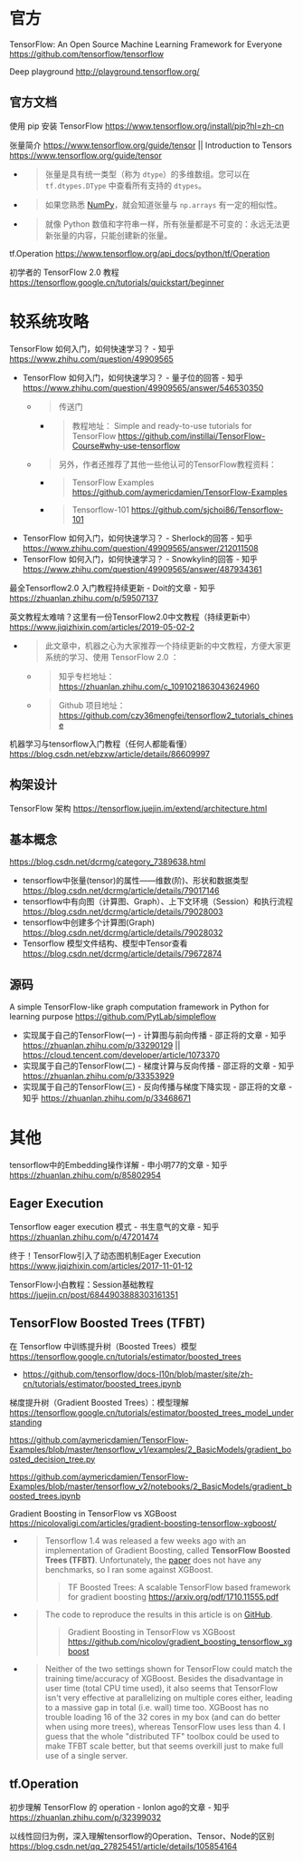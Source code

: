 
# 官方

TensorFlow: An Open Source Machine Learning Framework for Everyone https://github.com/tensorflow/tensorflow

Deep playground http://playground.tensorflow.org/

## 官方文档

使用 pip 安装 TensorFlow https://www.tensorflow.org/install/pip?hl=zh-cn

张量简介 https://www.tensorflow.org/guide/tensor || Introduction to Tensors https://www.tensorflow.org/guide/tensor
- > 张量是具有统一类型（称为 `dtype`）的多维数组。您可以在 `tf.dtypes.DType` 中查看所有支持的 `dtypes`。
- > 如果您熟悉 [NumPy](https://numpy.org/devdocs/user/quickstart.html)，就会知道张量与 `np.arrays` 有一定的相似性。
- > 就像 Python 数值和字符串一样，所有张量都是不可变的：永远无法更新张量的内容，只能创建新的张量。

tf.Operation https://www.tensorflow.org/api_docs/python/tf/Operation

初学者的 TensorFlow 2.0 教程 https://tensorflow.google.cn/tutorials/quickstart/beginner

# 较系统攻略

TensorFlow 如何入门，如何快速学习？ - 知乎 https://www.zhihu.com/question/49909565
- TensorFlow 如何入门，如何快速学习？ - 量子位的回答 - 知乎 https://www.zhihu.com/question/49909565/answer/546530350
  * > 传送门
    + > 教程地址： Simple and ready-to-use tutorials for TensorFlow https://github.com/instillai/TensorFlow-Course#why-use-tensorflow
  * > 另外，作者还推荐了其他一些他认可的TensorFlow教程资料：
    + > TensorFlow Examples https://github.com/aymericdamien/TensorFlow-Examples
    + > Tensorflow-101 https://github.com/sjchoi86/Tensorflow-101
- TensorFlow 如何入门，如何快速学习？ - Sherlock的回答 - 知乎 https://www.zhihu.com/question/49909565/answer/212011508
- TensorFlow 如何入门，如何快速学习？ - Snowkylin的回答 - 知乎 https://www.zhihu.com/question/49909565/answer/487934361

最全Tensorflow2.0 入门教程持续更新 - Doit的文章 - 知乎 https://zhuanlan.zhihu.com/p/59507137

英文教程太难啃？这里有一份TensorFlow2.0中文教程（持续更新中） https://www.jiqizhixin.com/articles/2019-05-02-2
- > 此文章中，机器之心为大家推荐一个持续更新的中文教程，方便大家更系统的学习、使用 TensorFlow 2.0 ：
  * > 知乎专栏地址： https://zhuanlan.zhihu.com/c_1091021863043624960
  * > Github 项目地址： https://github.com/czy36mengfei/tensorflow2_tutorials_chinese

机器学习与tensorflow入门教程（任何人都能看懂） https://blog.csdn.net/ebzxw/article/details/86609997

## 构架设计

TensorFlow 架构 https://tensorflow.juejin.im/extend/architecture.html

## 基本概念

https://blog.csdn.net/dcrmg/category_7389638.html
- tensorflow中张量(tensor)的属性——维数(阶)、形状和数据类型 https://blog.csdn.net/dcrmg/article/details/79017146
- tensorflow中有向图（计算图、Graph）、上下文环境（Session）和执行流程 https://blog.csdn.net/dcrmg/article/details/79028003
- tensorflow中创建多个计算图(Graph) https://blog.csdn.net/dcrmg/article/details/79028032
- Tensorflow 模型文件结构、模型中Tensor查看 https://blog.csdn.net/dcrmg/article/details/79672874

## 源码

A simple TensorFlow-like graph computation framework in Python for learning purpose https://github.com/PytLab/simpleflow
- 实现属于自己的TensorFlow(一) - 计算图与前向传播 - 邵正将的文章 - 知乎 https://zhuanlan.zhihu.com/p/33290129 || https://cloud.tencent.com/developer/article/1073370
- 实现属于自己的TensorFlow(二) - 梯度计算与反向传播 - 邵正将的文章 - 知乎 https://zhuanlan.zhihu.com/p/33353929
- 实现属于自己的TensorFlow(三) - 反向传播与梯度下降实现 - 邵正将的文章 - 知乎 https://zhuanlan.zhihu.com/p/33468671

# 其他

tensorflow中的Embedding操作详解 - 申小明77的文章 - 知乎 https://zhuanlan.zhihu.com/p/85802954

## Eager Execution

Tensorflow eager execution 模式 - 书生意气的文章 - 知乎 https://zhuanlan.zhihu.com/p/47201474

终于！TensorFlow引入了动态图机制Eager Execution https://www.jiqizhixin.com/articles/2017-11-01-12

TensorFlow小白教程：Session基础教程 https://juejin.cn/post/6844903888303161351

## TensorFlow Boosted Trees (TFBT)

在 Tensorflow 中训练提升树（Boosted Trees）模型 https://tensorflow.google.cn/tutorials/estimator/boosted_trees
- https://github.com/tensorflow/docs-l10n/blob/master/site/zh-cn/tutorials/estimator/boosted_trees.ipynb

梯度提升树（Gradient Boosted Trees）：模型理解 https://tensorflow.google.cn/tutorials/estimator/boosted_trees_model_understanding

https://github.com/aymericdamien/TensorFlow-Examples/blob/master/tensorflow_v1/examples/2_BasicModels/gradient_boosted_decision_tree.py

https://github.com/aymericdamien/TensorFlow-Examples/blob/master/tensorflow_v2/notebooks/2_BasicModels/gradient_boosted_trees.ipynb

Gradient Boosting in TensorFlow vs XGBoost https://nicolovaligi.com/articles/gradient-boosting-tensorflow-xgboost/
- > Tensorflow 1.4 was released a few weeks ago with an implementation of Gradient Boosting, called **TensorFlow Boosted Trees (TFBT)**. Unfortunately, the [paper](https://arxiv.org/abs/1710.11555) does not have any benchmarks, so I ran some against XGBoost.
  >> TF Boosted Trees: A scalable TensorFlow based framework for gradient boosting https://arxiv.org/pdf/1710.11555.pdf
- > The code to reproduce the results in this article is on [GitHub](https://github.com/nicolov/gradient_boosting_tensorflow_xgboost).
  >> Gradient Boosting in TensorFlow vs XGBoost https://github.com/nicolov/gradient_boosting_tensorflow_xgboost
- > Neither of the two settings shown for TensorFlow could match the training time/accuracy of XGBoost. Besides the disadvantage in user time (total CPU time used), it also seems that TensorFlow isn't very effective at parallelizing on multiple cores either, leading to a massive gap in total (i.e. wall) time too. XGBoost has no trouble loading 16 of the 32 cores in my box (and can do better when using more trees), whereas TensorFlow uses less than 4. I guess that the whole "distributed TF" toolbox could be used to make TFBT scale better, but that seems overkill just to make full use of a single server.

## tf.Operation

初步理解 TensorFlow 的 operation - lonlon ago的文章 - 知乎 https://zhuanlan.zhihu.com/p/32399032

以线性回归为例，深入理解tensorflow的Operation、Tensor、Node的区别 https://blog.csdn.net/qq_27825451/article/details/105854164
